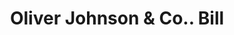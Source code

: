 ---
doi: 10.7916/D8DN5H7J
date_other: '1870'
date_other_textual: 1870-1879
form: printed ephemera
genre:
- Invoices
name:
- Oliver Johnson & Co.
object_in_context_url: https://biggert.cul.columbia.edu/items/view/ave_biggert_01713
subject_hierarchical_geographic:
- Providence, Rhode Island, United States
subject_name:
- Oliver Johnson & Co.
title: Oliver Johnson & Co.. Bill
sort_title: Oliver Johnson & Co.. Bill
call_number: ave_biggert_01713
coordinates:
- 41.82361111111111,-71.42222222222223
pid: ave_biggert_01713
identifiers: ave_biggert_01713
canvas_id: ldpd:396971
permalink: "/items/ave_biggert_01713/"
layout: iiif-image-page
---